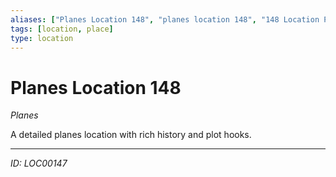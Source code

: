 ```yaml
---
aliases: ["Planes Location 148", "planes location 148", "148 Location Planes"]
tags: [location, place]
type: location
---
```


# Planes Location 148

*Planes*

A detailed planes location with rich history and plot hooks.

---
*ID: LOC00147*